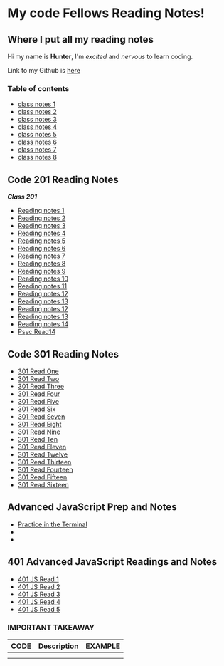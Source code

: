 # **My code Fellows Reading Notes!**

## Where I put all my reading notes

Hi my name is **Hunter**, I'm *excited* and *nervous* to learn coding.

Link to my Github is [here](https://github.com/hmfehr)

### Table of contents

* [class notes 1](102/class1notes.md)
* [class notes 2](102/class2notes.md)
* [class notes 3](102/class3notes.md)
* [class notes 4](102/class4notes.md)
* [class notes 5](102/class5notes.md)
* [class notes 6](102/class6notes.md)
* [class notes 7](102/class7notes.md)
* [class notes 8](102/class8notes.md)



## Code 201 Reading Notes

**_Class 201_**
- [Reading notes 1](ReadClassOne.md)
- [Reading notes 2](ReadClassTwo.md)
- [Reading notes 3](ReadClassThree.md)
- [Reading notes 4](ReadClassFour.md)
- [Reading notes 5](ReadClassFive.md)
- [Reading notes 6](ReadClassSix.md)
- [Reading notes 7](ReadClassSeven.md)
- [Reading notes 8](ReadClassEight.md)
- [Reading notes 9](ReadClassNine.md)
- [Reading notes 10](ReadClassTen.md)
- [Reading notes 11](ReadClassEleven.md)
- [Reading notes 12](ReadClassTwelve.md)
- [Reading notes 13](ReadClassThirteen.md)
- [Reading notes 12](ReadClassTwelve.md)
- [Reading notes 13](ReadClassThirteen.md)
- [Reading notes 14](ReadClassFourteen.md)
- [Psyc Read14](ClassFourteenRead.md)


## Code 301 Reading Notes 

- [301 Read One](301ReadOne.md)
- [301 Read Two](301ReadTwo.md)
- [301 Read Three](301ReadThree.md)
- [301 Read Four](301ReadFour.md)
- [301 Read Five](301ReadFive.md)
- [301 Read Six](301ReadSix.md)
- [301 Read Seven](301ReadSeven.md)
- [301 Read Eight](301ReadEight.md)
- [301 Read Nine](301ReadNine.md)
- [301 Read Ten](301ReadTen.md)
- [301 Read Eleven](301ReadEleven.md)
- [301 Read Twelve](301ReadTwelve.md)
- [301 Read Thirteen](301ReadThirteen.md)
- [301 Read Fourteen](301ReadFourteen.md)
- [301 Read Fifteen](301ReadFifteen.md)
- [301 Read Sixteen](301ReadSixteen.md)


## Advanced JavaScript Prep and Notes
- [Practice in the Terminal](practiceInTheTerminal.md)
- 
- 

## 401 Advanced JavaScript Readings and Notes
- [401 JS Read 1](401ReadOne.md)
- [401 JS Read 2](401ReadThree.md)
- [401 JS Read 3](401ReadThree.md)
- [401 JS Read 4](401ReadFour.md)
- [401 JS Read 5](401ReadFive.md)

### IMPORTANT TAKEAWAY

| CODE        | Description | EXAMPLE       |
| :---        |    :----:   |          ---: |
|             |             |               |
|             |             |               |

